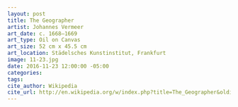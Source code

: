 ```yaml
---
layout: post
title: The Geographer
artist: Johannes Vermeer
art_date: c. 1668–1669
art_type: Oil on Canvas
art_size: 52 cm x 45.5 cm
art_location: Städelsches Kunstinstitut, Frankfurt
image: 11-23.jpg
date: 2016-11-23 12:00:00 -05:00
categories:
tags:
cite_author: Wikipedia
cite_url: http://en.wikipedia.org/w/index.php?title=The_Geographer&oldid=587023677
---
```

